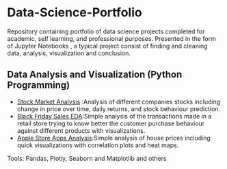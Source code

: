 # Data-Science-Portfolio
Repository containing portfolio of data science projects completed for academic, self learning, and professional purposes. Presented in the form of Jupyter Notebooks , a typical project consist of finding and cleaning data, analysis, visualization and conclusion.
## Data Analysis and Visualization (Python Programming)
- [Stock Market Analysis]() :Analysis of different companies stocks including change in price over time, daily returns, and stock behaviour prediction.
- [Black Friday Sales EDA](https://nbviewer.jupyter.org/github/basma-adan/Data-Science-Portfolio/blob/master/BLACK%20FRIDAY%20.ipynb):Simple analysis of the transactions made in a retail store trying to know better the customer purchase behaviour against different products with visualizations.
- [Apple Store Apps Analysis](https://nbviewer.jupyter.org/github/basma-adan/Data-Science-Portfolio/blob/master/Apple%20store%20apps%20EDA-.ipynb):Simple analysis of house prices including quick visualizations with correlation plots and heat maps.

Tools: Pandas, Plotly, Seaborn and Matplotlib and others
